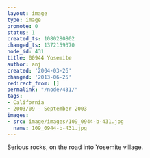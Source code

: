```yaml
---
layout: image
type: image
promote: 0
status: 1
created_ts: 1080280802
changed_ts: 1372159370
node_id: 431
title: 00944 Yosemite
author: anj
created: '2004-03-26'
changed: '2013-06-25'
redirect_from: []
permalink: "/node/431/"
tags:
- California
- 2003/09 - September 2003
images:
- src: image/images/109_0944-b-431.jpg
  name: 109_0944-b-431.jpg
---
```

Serious rocks, on the road into Yosemite village.
